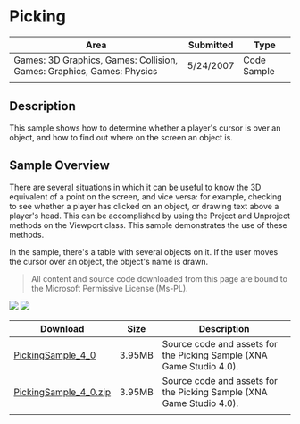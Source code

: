 # Picking

|Area|Submitted|Type|
|-|-|-|
Games: 3D Graphics, Games: Collision, Games: Graphics, Games: Physics|5/24/2007|Code Sample
||||

## Description

This sample shows how to determine whether a player's cursor is over an object, and how to find out where on the screen an object is.

## Sample Overview

There are several situations in which it can be useful to know the 3D equivalent of a point on the screen, and vice versa: for example, checking to see whether a player has clicked on an object, or drawing text above a player's head. This can be accomplished by using the Project and Unproject methods on the Viewport class. This sample demonstrates the use of these methods.

In the sample, there's a table with several objects on it. If the user moves the cursor over an object, the object's name is drawn.

> All content and source code downloaded from this page are bound to the Microsoft Permissive License (Ms-PL).

![](https://github.com/simondarksidej/XNAGameStudio/blob/master/Images/XNA_Picking_01_small.jpg?raw=true)
![](https://github.com/simondarksidej/XNAGameStudio/blob/master/Images/XNA_Picking_02_small.jpg?raw=true)
 
Download | Size | Description
---|---|---|
[PickingSample_4_0](https://github.com/simondarksidej/XNAGameStudio/tree/master/Samples/PickingSample_4_0) | 3.95MB | Source code and assets for the Picking Sample (XNA Game Studio 4.0).
[PickingSample_4_0.zip](https://github.com/simondarksidej/XNAGameStudioZips/raw/zips/PickingSample_4_0.zip) | 3.95MB | Source code and assets for the Picking Sample (XNA Game Studio 4.0).
||||

